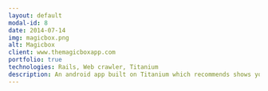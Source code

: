 ```yaml
---
layout: default
modal-id: 8
date: 2014-07-14
img: magicbox.png
alt: Magicbox
client: www.themagicboxapp.com
portfolio: true
technologies: Rails, Web crawler, Titanium
description: An android app built on Titanium which recommends shows you can watch on television. The app learns your preferences over time for recommendations, also you can set reminders for shows and do a lot more. I built both the app and backend API for accessing television data.
---
```

